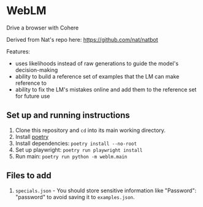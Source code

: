 # WebLM

Drive a browser with Cohere

Derived from Nat's repo here: https://github.com/nat/natbot

Features:
- uses likelihoods instead of raw generations to guide the model's decision-making
- ability to build a reference set of examples that the LM can make reference to
- ability to fix the LM's mistakes online and add them to the reference set for future use

## Set up and running instructions

1. Clone this repository and `cd` into its main working directory.
2. Install [poetry](https://python-poetry.org/docs/#installation)
3. Install dependencies: `poetry install --no-root`
4. Set up playwright: `poetry run playwright install`
5. Run main: `poetry run python -m weblm.main`


## Files to add
1. `specials.json` - You should store sensitive information like "Password": "password" to avoid saving it to `examples.json`. 

